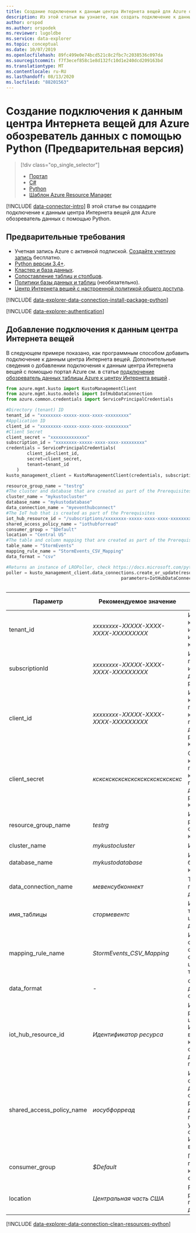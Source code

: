 ```yaml
---
title: Создание подключения к данным центра Интернета вещей для Azure обозреватель данных с помощью Python
description: Из этой статьи вы узнаете, как создать подключение к данным центра Интернета вещей для Azure обозреватель данных с помощью Python.
author: orspod
ms.author: orspodek
ms.reviewer: lugoldbe
ms.service: data-explorer
ms.topic: conceptual
ms.date: 10/07/2019
ms.openlocfilehash: 89fc499e0e74bcd521c8c2fbc7c2038536c097da
ms.sourcegitcommit: f7f3ecef858c1e8d132fc10d1e240dcd209163bd
ms.translationtype: MT
ms.contentlocale: ru-RU
ms.lasthandoff: 08/13/2020
ms.locfileid: "88201563"
---
```

# <a name="create-an-iot-hub-data-connection-for-azure-data-explorer-by-using-python-preview"></a>Создание подключения к данным центра Интернета вещей для Azure обозреватель данных с помощью Python (Предварительная версия)

> [!div class="op_single_selector"]
> * [Портал](ingest-data-iot-hub.md)
> * [C#](data-connection-iot-hub-csharp.md)
> * [Python](data-connection-iot-hub-python.md)
> * [Шаблон Azure Resource Manager](data-connection-iot-hub-resource-manager.md)

[!INCLUDE [data-connector-intro](includes/data-connector-intro.md)]
В этой статье вы создадите подключение к данным центра Интернета вещей для Azure обозреватель данных с помощью Python. 

## <a name="prerequisites"></a>Предварительные требования

* Учетная запись Azure с активной подпиской. [Создайте учетную запись](https://azure.microsoft.com/free/?ref=microsoft.com&utm_source=microsoft.com&utm_medium=docs&utm_campaign=visualstudio) бесплатно.
* [Python версии 3.4+](https://www.python.org/downloads/).
* [Кластер и база данных](create-cluster-database-python.md).
* [Сопоставление таблиц и столбцов](net-standard-ingest-data.md#create-a-table-on-your-test-cluster).
* [Политики базы данных и таблиц](database-table-policies-python.md) (необязательно).
* [Центр Интернета вещей с настроенной политикой общего доступа](ingest-data-iot-hub.md#create-an-iot-hub).

[!INCLUDE [data-explorer-data-connection-install-package-python](includes/data-explorer-data-connection-install-package-python.md)]

[!INCLUDE [data-explorer-authentication](includes/data-explorer-authentication.md)]

## <a name="add-an-iot-hub-data-connection"></a>Добавление подключения к данным центра Интернета вещей 

В следующем примере показано, как программным способом добавить подключение к данным центра Интернета вещей. Дополнительные сведения о добавлении подключения к данным центра Интернета вещей с помощью портал Azure см. в статье [подключение обозреватель данных таблицы Azure к центру Интернета вещей](ingest-data-iot-hub.md#connect-azure-data-explorer-table-to-iot-hub) .

```Python
from azure.mgmt.kusto import KustoManagementClient
from azure.mgmt.kusto.models import IotHubDataConnection
from azure.common.credentials import ServicePrincipalCredentials

#Directory (tenant) ID
tenant_id = "xxxxxxxx-xxxxx-xxxx-xxxx-xxxxxxxxx"
#Application ID
client_id = "xxxxxxxx-xxxxx-xxxx-xxxx-xxxxxxxxx"
#Client Secret
client_secret = "xxxxxxxxxxxxxx"
subscription_id = "xxxxxxxx-xxxxx-xxxx-xxxx-xxxxxxxxx"
credentials = ServicePrincipalCredentials(
        client_id=client_id,
        secret=client_secret,
        tenant=tenant_id
    )
kusto_management_client = KustoManagementClient(credentials, subscription_id)

resource_group_name = "testrg"
#The cluster and database that are created as part of the Prerequisites
cluster_name = "mykustocluster"
database_name = "mykustodatabase"
data_connection_name = "myeventhubconnect"
#The IoT hub that is created as part of the Prerequisites
iot_hub_resource_id = "/subscriptions/xxxxxxxx-xxxxx-xxxx-xxxx-xxxxxxxxx/resourceGroups/xxxxxx/providers/Microsoft.Devices/IotHubs/xxxxxx";
shared_access_policy_name = "iothubforread"
consumer_group = "$Default"
location = "Central US"
#The table and column mapping that are created as part of the Prerequisites
table_name = "StormEvents"
mapping_rule_name = "StormEvents_CSV_Mapping"
data_format = "csv"

#Returns an instance of LROPoller, check https://docs.microsoft.com/python/api/msrest/msrest.polling.lropoller?view=azure-python
poller = kusto_management_client.data_connections.create_or_update(resource_group_name=resource_group_name, cluster_name=cluster_name, database_name=database_name, data_connection_name=data_connection_name,
                                            parameters=IotHubDataConnection(iot_hub_resource_id=iot_hub_resource_id, shared_access_policy_name=shared_access_policy_name, 
                                                                                consumer_group=consumer_group, table_name=table_name, location=location, mapping_rule_name=mapping_rule_name, data_format=data_format))
```

|**Параметр** | **Рекомендуемое значение** | **Описание поля**|
|---|---|---|
| tenant_id | *xxxxxxxx-XXXXX-XXXX-XXXX-XXXXXXXXX* | Идентификатор клиента. Также известен как идентификатор каталога.|
| subscriptionId | *xxxxxxxx-XXXXX-XXXX-XXXX-XXXXXXXXX* | Идентификатор подписки, используемый для создания ресурсов.|
| client_id | *xxxxxxxx-XXXXX-XXXX-XXXX-XXXXXXXXX* | Идентификатор клиента приложения, которое может получать доступ к ресурсам в клиенте.|
| client_secret | *кскскскскскскскскскскскскскс* | Секрет клиента приложения, которое может получить доступ к ресурсам в клиенте. |
| resource_group_name | *testrg* | Имя группы ресурсов, содержащей кластер.|
| cluster_name | *mykustocluster* | Имя кластера.|
| database_name | *mykustodatabase* | Имя целевой базы данных в кластере.|
| data_connection_name | *мевенсубконнект* | Требуемое имя подключения к данным.|
| имя_таблицы | *стормевентс* | Имя целевой таблицы в целевой базе данных.|
| mapping_rule_name | *StormEvents_CSV_Mapping* | Имя сопоставления столбцов, связанного с целевой таблицей.|
| data_format | *-* | Формат данных сообщения.|
| iot_hub_resource_id | *Идентификатор ресурса* | Идентификатор ресурса центра Интернета вещей, который содержит данные для приема.|
| shared_access_policy_name | *иосубфорреад* | Имя политики общего доступа, определяющей разрешения для подключения устройств и служб к центру Интернета вещей. |
| consumer_group | *$Default* | Группа потребителей концентратора событий.|
| location | *Центральная часть США* | Расположение ресурса подключения к данным.|

[!INCLUDE [data-explorer-data-connection-clean-resources-python](includes/data-explorer-data-connection-clean-resources-python.md)]
